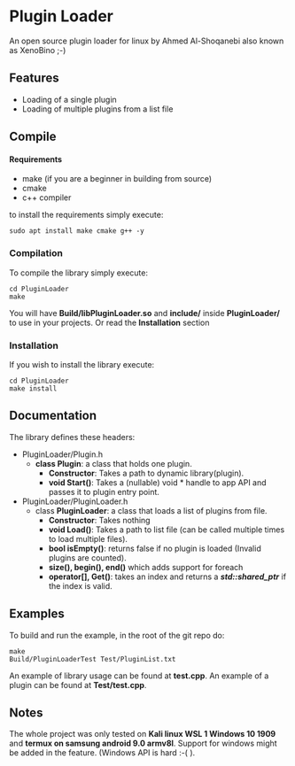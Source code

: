 # Plugin Loader
An open source plugin loader for linux by Ahmed Al-Shoqanebi also known as XenoBino ;-)

## Features
- Loading of a single plugin
- Loading of multiple plugins from a list file

## Compile
#### Requirements
 - make (if you are a beginner in building from source)
 - cmake
 - c++ compiler

to install the requirements simply execute:

    sudo apt install make cmake g++ -y

### Compilation
To compile the library simply execute:

    cd PluginLoader
    make

You will have **Build/libPluginLoader.so** and **include/** inside **PluginLoader/** to use in your projects. Or read the **Installation** section
### Installation
If you wish to install the library execute:

    cd PluginLoader
    make install

## Documentation

The library defines these headers:
- PluginLoader/Plugin.h
  - **class Plugin**: a class that holds one plugin.
      - **Constructor**: Takes a path to dynamic library(plugin).
      - **void Start()**: Takes a (nullable) void * handle to app API and passes it to plugin entry point.
- PluginLoader/PluginLoader.h
  -  class **PluginLoader**: a class that loads a list of plugins from file.
      -  **Constructor**: Takes nothing
      -  **void Load()**: Takes a path to list file (can be called multiple times to load multiple files).
      -  **bool isEmpty()**: returns false if no plugin is loaded (Invalid plugins are counted).
      -  **size(), begin(), end()** which adds support for foreach
      -  **operator[], Get()**: takes an index and returns a **_std::shared_ptr<Plugin>_** if the index is valid.


## Examples
To build and run the example, in the root of the git repo do:

    make
    Build/PluginLoaderTest Test/PluginList.txt

An example of library usage can be found at **test.cpp**.
An example of a plugin can be found at **Test/test.cpp**.

## Notes
The whole project was only tested on **Kali linux WSL 1 Windows 10 1909** and **termux on samsung android 9.0 armv8l**.
Support for windows might be added in the feature. (Windows API is hard :-( ).